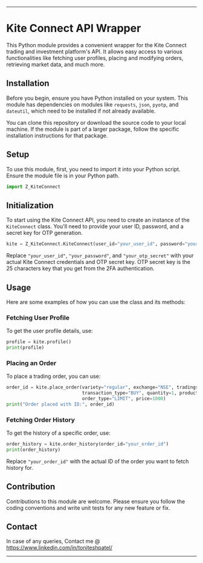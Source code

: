 
---

# Kite Connect API Wrapper

This Python module provides a convenient wrapper for the Kite Connect trading and investment platform's API. It allows easy access to various functionalities like fetching user profiles, placing and modifying orders, retrieving market data, and much more.

## Installation

Before you begin, ensure you have Python installed on your system. This module has dependencies on modules like `requests`, `json`, `pyotp`, and `dateutil`, which need to be installed if not already available.

You can clone this repository or download the source code to your local machine. If the module is part of a larger package, follow the specific installation instructions for that package.

## Setup

To use this module, first, you need to import it into your Python script. Ensure the module file is in your Python path.

```python
import Z_KiteConnect
```

## Initialization

To start using the Kite Connect API, you need to create an instance of the `KiteConnect` class. You'll need to provide your user ID, password, and a secret key for OTP generation.

```python
kite = Z_KiteConnect.KiteConnect(user_id="your_user_id", password="your_password", otp_secret_key="your_otp_secret")
```

Replace `"your_user_id"`, `"your_password"`, and `"your_otp_secret"` with your actual Kite Connect credentials and OTP secret key. OTP secret key is the 25 characters key that you get from the 2FA authentication.

## Usage

Here are some examples of how you can use the class and its methods:

### Fetching User Profile

To get the user profile details, use:

```python
profile = kite.profile()
print(profile)
```

### Placing an Order

To place a trading order, you can use:

```python
order_id = kite.place_order(variety="regular", exchange="NSE", tradingsymbol="INFY",
                            transaction_type="BUY", quantity=1, product="CNC",
                            order_type="LIMIT", price=1000)
print("Order placed with ID:", order_id)
```

### Fetching Order History

To get the history of a specific order, use:

```python
order_history = kite.order_history(order_id="your_order_id")
print(order_history)
```

Replace `"your_order_id"` with the actual ID of the order you want to fetch history for.


## Contribution

Contributions to this module are welcome. Please ensure you follow the coding conventions and write unit tests for any new feature or fix.


## Contact


In case of any queries, Contact me @ https://www.linkedin.com/in/toniteshpatel/

---

